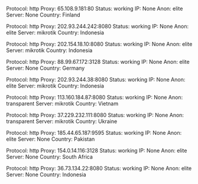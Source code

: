 Protocol: http
Proxy: 65.108.9.181:80
Status: working
IP: None
Anon: elite
Server: None
Country: Finland

Protocol: http
Proxy: 202.93.244.242:8080
Status: working
IP: None
Anon: elite
Server: mikrotik
Country: Indonesia

Protocol: http
Proxy: 202.154.18.10:8080
Status: working
IP: None
Anon: elite
Server: mikrotik
Country: Indonesia

Protocol: http
Proxy: 88.99.67.172:3128
Status: working
IP: None
Anon: elite
Server: None
Country: Germany

Protocol: http
Proxy: 202.93.244.38:8080
Status: working
IP: None
Anon: elite
Server: mikrotik
Country: Indonesia

Protocol: http
Proxy: 113.160.184.87:8080
Status: working
IP: None
Anon: transparent
Server: mikrotik
Country: Vietnam

Protocol: http
Proxy: 37.229.232.111:8080
Status: working
IP: None
Anon: transparent
Server: mikrotik
Country: Ukraine

Protocol: http
Proxy: 185.44.65.187:9595
Status: working
IP: None
Anon: elite
Server: None
Country: Pakistan

Protocol: http
Proxy: 154.0.14.116:3128
Status: working
IP: None
Anon: elite
Server: None
Country: South Africa

Protocol: http
Proxy: 36.73.134.22:8080
Status: working
IP: None
Anon: elite
Server: None
Country: Indonesia

